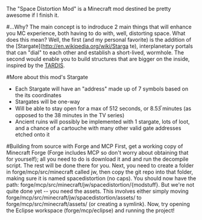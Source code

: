 The "Space Distortion Mod" is a Minecraft mod destined be pretty awesome if I finish it.

#...Why?
The main concept is to indroduce 2 main things that will enhance you MC experience, both having to do with, well, distorting space. What does this
mean? Well, the first (and my personal favorite) is the addition of the [Stargate](http://en.wikipedia.org/wiki/Starga
te), interplanetary portals that can "dial" to each other and establish a short-lived, wormhole. The second would enable you to build structures
that are bigger on the inside, inspired by the [TARDIS](http://en.wikipedia.org/wiki/TARDIS).

#More about this mod's Stargate
- Each Stargate will have an "address" made up of 7 symbols based on the its coordinates
- Stargates will be one-way
- Will be able to stay open for a max of 512 seconds, or 8.53̅ minutes (as opposed to the 38 minutes in the TV series)
- Ancient ruins will possibly be implemented with 1 stargate, lots of loot, and a chance of a cartouche with many other valid gate addresses
etched onto it

#Building from source with Forge and MCP
First, get a working copy of Minecraft Forge (Forge includes MCP so don't worry about obtaining that for yourself); all you need to do is download
it and and run the decompile script. The rest will be done there for you.
Next, you need to create a folder in forge/mcp/src/minecraft called jw, then copy the git repo into that folder, making sure it is named
spacedistortion (no caps). You should now have the path: forge/mcp/src/minecraft/jw/spacedistortion/{modstuff}. But we're not quite done yet --
you need the assets. This involves either simply moving forge/mcp/src/minecraft/jw/spacedistortion/assets/ to forge/mcp/src/minecraft/assets/ (or
creating a symlink). Now, try opening the Eclipse workspace (forge/mcp/eclipse) and running the project!